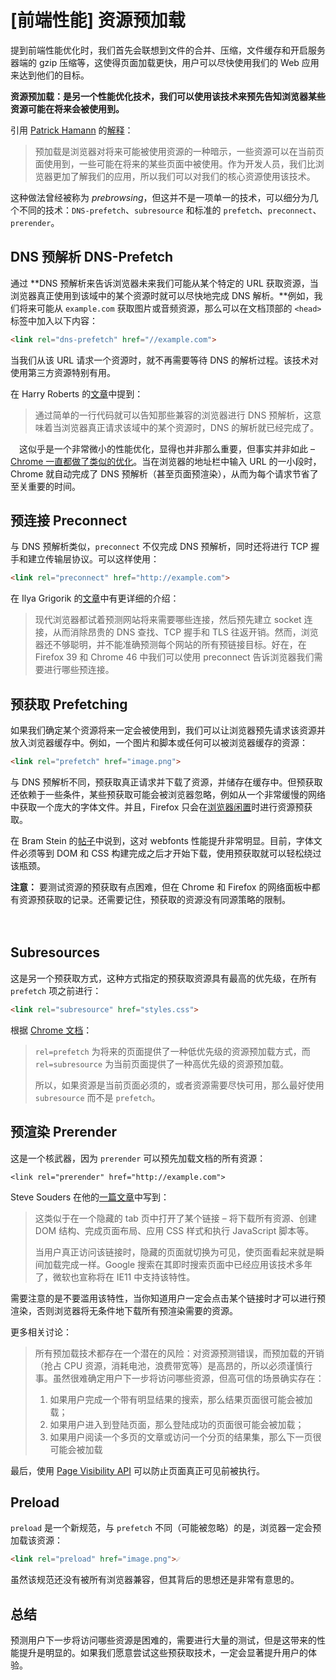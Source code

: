 # [前端性能] 资源预加载 



提到前端性能优化时，我们首先会联想到文件的合并、压缩，文件缓存和开启服务器端的 gzip 压缩等，这使得页面加载更快，用户可以尽快使用我们的 Web 应用来达到他们的目标。

**资源预加载：是另一个性能优化技术，我们可以使用该技术来预先告知浏览器某些资源可能在将来会被使用到。**

引用 [Patrick Hamann](https://twitter.com/patrickhamann) 的[解释](http://patrickhamann.com/workshops/performance/tasks/2_Critical_Path/2_3.html)：

>预加载是浏览器对将来可能被使用资源的一种暗示，一些资源可以在当前页面使用到，一些可能在将来的某些页面中被使用。作为开发人员，我们比浏览器更加了解我们的应用，所以我们可以对我们的核心资源使用该技术。

这种做法曾经被称为 *prebrowsing*，但这并不是一项单一的技术，可以细分为几个不同的技术：`DNS-prefetch`、`subresource` 和标准的 `prefetch`、`preconnect`、`prerender`。　　

 

## DNS 预解析 DNS-Prefetch

通过 **DNS 预解析来告诉浏览器未来我们可能从某个特定的 URL 获取资源，当浏览器真正使用到该域中的某个资源时就可以尽快地完成 DNS 解析。**例如，我们将来可能从 `example.com` 获取图片或音频资源，那么可以在文档顶部的 `<head>` 标签中加入以下内容：

```html
<link rel="dns-prefetch" href="//example.com">
```

当我们从该 URL 请求一个资源时，就不再需要等待 DNS 的解析过程。该技术对使用第三方资源特别有用。

在 Harry Roberts 的[文章](http://csswizardry.com/2013/01/front-end-performance-for-web-designers-and-front-end-developers/#section:dns-prefetching)中提到：

>通过简单的一行代码就可以告知那些兼容的浏览器进行 DNS 预解析，这意味着当浏览器真正请求该域中的某个资源时，DNS 的解析就已经完成了。

　这似乎是一个非常微小的性能优化，显得也并非那么重要，但事实并非如此 – [Chrome 一直都做了类似的优化](https://docs.google.com/presentation/d/18zlAdKAxnc51y_kj-6sWLmnjl6TLnaru_WH0LJTjP-o/present?slide=id.g120f70e9a_041)。当在浏览器的地址栏中输入 URL 的一小段时，Chrome 就自动完成了 DNS 预解析（甚至页面预渲染），从而为每个请求节省了至关重要的时间。

 

## 预连接 Preconnect

与 DNS 预解析类似，`preconnect` 不仅完成 DNS 预解析，同时还将进行 TCP 握手和建立传输层协议。可以这样使用：

```html
<link rel="preconnect" href="http://example.com">
```

在 Ilya Grigorik 的[文章](https://www.igvita.com/2015/08/17/eliminating-roundtrips-with-preconnect/)中有更详细的介绍：

>现代浏览器都试着预测网站将来需要哪些连接，然后预先建立 socket 连接，从而消除昂贵的 DNS 查找、TCP 握手和 TLS 往返开销。然而，浏览器还不够聪明，并不能准确预测每个网站的所有预链接目标。好在，在 Firefox 39 和 Chrome 46 中我们可以使用 preconnect 告诉浏览器我们需要进行哪些预连接。



## 预获取 Prefetching

如果我们确定某个资源将来一定会被使用到，我们可以让浏览器预先请求该资源并放入浏览器缓存中。例如，一个图片和脚本或任何可以被浏览器缓存的资源：

```html
<link rel="prefetch" href="image.png">
```

与 DNS 预解析不同，预获取真正请求并下载了资源，并储存在缓存中。但预获取还依赖于一些条件，某些预获取可能会被浏览器忽略，例如从一个非常缓慢的网络中获取一个庞大的字体文件。并且，Firefox 只会在[浏览器闲置](https://developer.mozilla.org/en-US/docs/Web/HTTP/Link_prefetching_FAQ)时进行资源预获取。

在 Bram Stein 的[帖子](http://www.bramstein.com/writing/preload-hints-for-web-fonts.html)中说到，这对 webfonts 性能提升非常明显。目前，字体文件必须等到 DOM 和 CSS 构建完成之后才开始下载，使用预获取就可以轻松绕过该瓶颈。

**注意：** 要测试资源的预获取有点困难，但在 Chrome 和 Firefox 的网络面板中都有资源预获取的记录。还需要记住，预获取的资源没有同源策略的限制。

　

## Subresources

这是另一个预获取方式，这种方式指定的预获取资源具有最高的优先级，在所有 `prefetch` 项之前进行：

```html
<link rel="subresource" href="styles.css">
```

根据 [Chrome 文档](https://www.chromium.org/spdy/link-headers-and-server-hint/link-rel-subresource)：

>`rel=prefetch` 为将来的页面提供了一种低优先级的资源预加载方式，而  `rel=subresource` 为当前页面提供了一种高优先级的资源预加载。
>
>所以，如果资源是当前页面必须的，或者资源需要尽快可用，那么最好使用 `subresource` 而不是 `prefetch`。

 

## 预渲染 Prerender

这是一个核武器，因为 `prerender` 可以预先加载文档的所有资源：

```
<link rel="prerender" href="http://example.com">
```

Steve Souders 在他的[一篇文章](http://www.stevesouders.com/blog/2013/11/07/prebrowsing/)中写到：

>这类似于在一个隐藏的 tab 页中打开了某个链接 – 将下载所有资源、创建 DOM 结构、完成页面布局、应用 CSS 样式和执行 JavaScript 脚本等。
>
>当用户真正访问该链接时，隐藏的页面就切换为可见，使页面看起来就是瞬间加载完成一样。Google 搜索在其即时搜索页面中已经应用该技术多年了，微软也宣称将在 IE11 中支持该特性。

需要注意的是不要滥用该特性，当你知道用户一定会点击某个链接时才可以进行预渲染，否则浏览器将无条件地下载所有预渲染需要的资源。

更多相关讨论：

>所有预加载技术都存在一个潜在的风险：对资源预测错误，而预加载的开销（抢占 CPU 资源，消耗电池，浪费带宽等）是高昂的，所以必须谨慎行事。虽然很难确定用户下一步将访问哪些资源，但高可信的场景确实存在：
>
>1. 如果用户完成一个带有明显结果的搜索，那么结果页面很可能会被加载；
>2. 如果用户进入到登陆页面，那么登陆成功的页面很可能会被加载；
>3. 如果用户阅读一个多页的文章或访问一个分页的结果集，那么下一页很可能会被加载

最后，使用 [Page Visibility API](http://www.w3.org/TR/page-visibility/) 可以防止页面真正可见前被执行。

## Preload

`preload` 是一个新规范，与 `prefetch` 不同（可能被忽略）的是，浏览器一定会预加载该资源：

```html
<link rel="preload" href="image.png">☄
```

虽然该规范还没有被所有浏览器兼容，但其背后的思想还是非常有意思的。


## 总结

预测用户下一步将访问哪些资源是困难的，需要进行大量的测试，但是这带来的性能提升是明显的。如果我们愿意尝试这些预获取技术，一定会显著提升用户的体验。

